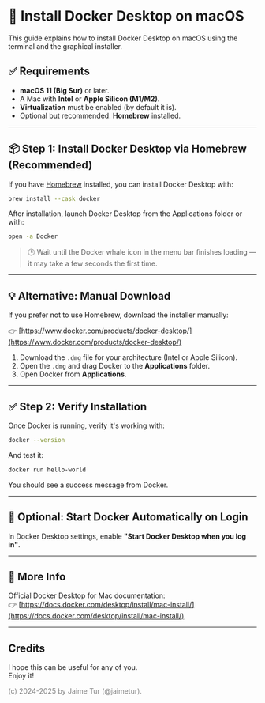 # 🍎 Install Docker Desktop on macOS

This guide explains how to install Docker Desktop on macOS using the terminal and the graphical installer.

## ✅ Requirements

- **macOS 11 (Big Sur)** or later.
- A Mac with **Intel** or **Apple Silicon (M1/M2)**.
- **Virtualization** must be enabled (by default it is).
- Optional but recommended: **Homebrew** installed.

---

## 📦 Step 1: Install Docker Desktop via Homebrew (Recommended)

If you have [Homebrew](https://brew.sh) installed, you can install Docker Desktop with:

```bash
brew install --cask docker
```

After installation, launch Docker Desktop from the Applications folder or with:

```bash
open -a Docker
```

> 🕒 Wait until the Docker whale icon in the menu bar finishes loading — it may take a few seconds the first time.

---

## 💡 Alternative: Manual Download

If you prefer not to use Homebrew, download the installer manually:

👉 [https://www.docker.com/products/docker-desktop/](https://www.docker.com/products/docker-desktop/)

1. Download the `.dmg` file for your architecture (Intel or Apple Silicon).
2. Open the `.dmg` and drag Docker to the **Applications** folder.
3. Open Docker from **Applications**.

---

## ✅ Step 2: Verify Installation

Once Docker is running, verify it's working with:

```bash
docker --version
```

And test it:

```bash
docker run hello-world
```

You should see a success message from Docker.

---

## 👤 Optional: Start Docker Automatically on Login

In Docker Desktop settings, enable **"Start Docker Desktop when you log in"**.

---

## 📄 More Info

Official Docker Desktop for Mac documentation:  
👉 [https://docs.docker.com/desktop/install/mac-install/](https://docs.docker.com/desktop/install/mac-install/)


---
## Credits
I hope this can be useful for any of you.  
Enjoy it!

<span style="color:grey">(c) 2024-2025 by Jaime Tur (@jaimetur).</span> 